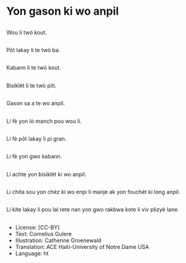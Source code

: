 # Yon gason ki wo anpil

##
Wou li twò kout.

##
Pòt lakay li te twò ba.

##
Kabann li te twò kout.

##
Bisiklèt li te twò piti.

##
Gason sa a te wo anpil.

##
Li fè yon lò manch pou wou li.

##
Li fè pòt lakay li pi gran.

##
Li fè yon gwo kabann.

##
Li achte yon bisiklèt ki wo anpil.

##
Li chita sou yon chèz ki wo enpi li manje ak yon fouchèt ki long anpil.

##
Li kite lakay li pou lal rete nan yon gwo rakbwa kote li viv plizyè lane.

##
* License: [CC-BY]
* Text: Cornelius Gulere
* Illustration: Catherine Groenewald
* Translation: ACE Haiti-University of Notre Dame USA
* Language: ht
